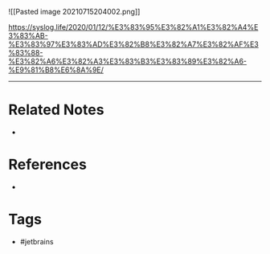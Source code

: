 ![[Pasted image 20210715204002.png]]

https://syslog.life/2020/01/12/%E3%83%95%E3%82%A1%E3%82%A4%E3%83%AB-%E3%83%97%E3%83%AD%E3%82%B8%E3%82%A7%E3%82%AF%E3%83%88-%E3%82%A6%E3%82%A3%E3%83%B3%E3%83%89%E3%82%A6-%E9%81%B8%E6%8A%9E/

---
# Related Notes
- 

# References
- 

# Tags
- #jetbrains 